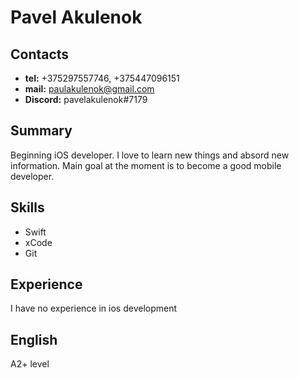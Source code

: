 # Pavel Akulenok

## Contacts
* **tel:** +375297557746, +375447096151
* **mail:** paulakulenok@gmail.com
* **Discord:** pavelakulenok#7179

## Summary
Beginning iOS developer. I love to learn new things and absord new information. Main goal at the moment is to become a good mobile developer.

## Skills
* Swift
* xCode
* Git

## Experience
I have no experience in ios development

## English
A2+ level
